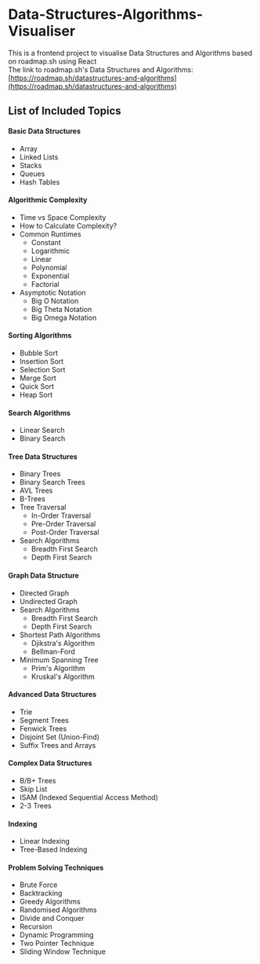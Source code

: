 # Data-Structures-Algorithms-Visualiser
This is a frontend project to visualise Data Structures and Algorithms based on roadmap.sh using React
<br>
The link to roadmap.sh's Data Structures and Algorithms: [https://roadmap.sh/datastructures-and-algorithms](https://roadmap.sh/datastructures-and-algorithms)

## List of Included Topics
#### Basic Data Structures
- Array
- Linked Lists
- Stacks
- Queues
- Hash Tables

#### Algorithmic Complexity
- Time vs Space Complexity
- How to Calculate Complexity?
- Common Runtimes
    - Constant
    - Logarithmic
    - Linear
    - Polynomial
    - Exponential
    - Factorial
- Asymptotic Notation
    - Big O Notation
    - Big Theta Notation
    - Big Omega Notation
    
    
#### Sorting Algorithms
- Bubble Sort
- Insertion Sort
- Selection Sort
- Merge Sort
- Quick Sort
- Heap Sort


#### Search Algorithms
- Linear Search
- Binary Search


#### Tree Data Structures
- Binary Trees
- Binary Search Trees
- AVL Trees
- B-Trees
- Tree Traversal
    - In-Order Traversal
    - Pre-Order Traversal
    - Post-Order Traversal
- Search Algorithms
    - Breadth First Search
    - Depth First Search


#### Graph Data Structure
- Directed Graph
- Undirected Graph
- Search Algorithms
    - Breadth First Search
    - Depth First Search
- Shortest Path Algorithms
    - Djikstra's Algorithm
    - Bellman-Ford
- Minimum Spanning Tree
    - Prim's Algorithm
    - Kruskal's Algorithm

#### Advanced Data Structures
- Trie
- Segment Trees
- Fenwick Trees
- Disjoint Set (Union-Find)
- Suffix Trees and Arrays

#### Complex Data Structures
- B/B+ Trees
- Skip List
- ISAM (Indexed Sequential Access Method)
- 2-3 Trees

#### Indexing
- Linear Indexing
- Tree-Based Indexing


#### Problem Solving Techniques
- Brute Force
- Backtracking
- Greedy Algorithms
- Randomised Algorithms
- Divide and Conquer
- Recursion
- Dynamic Programming
- Two Pointer Technique
- Sliding Window Technique





